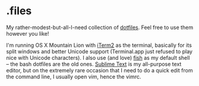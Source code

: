 .files
======

My rather-modest-but-all-I-need collection of [dotfiles](http://dotfiles.github.io/). Feel free to use them however you like!

I'm running OS X Mountain Lion with [iTerm2](http://www.iterm2.com/#/section/home) as the terminal, basically for its split windows and better Unicode support (Terminal.app just refused to play nice with Unicode characters). I also use (and love) [fish](http://fishshell.com/) as my default shell – the bash dotfiles are the old ones. [Sublime Text](http://www.sublimetext.com/) is my all-purpose text editor, but on the extremely rare occasion that I need to do a quick edit from the command line, I usually open vim, hence the vimrc.
